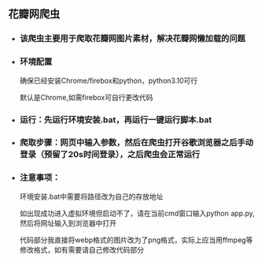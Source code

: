 ## 花瓣网爬虫

- ### 该爬虫主要用于爬取花瓣网图片素材，解决花瓣网懒加载的问题

- ### 环境配置 
    确保已经安装Chrome/firebox和python，python3.10可行
    
    默认是Chrome,如需firebox可自行更改代码

- ### 运行：先运行环境安装.bat，再运行一键运行脚本.bat

- ### 爬取步骤：网页中输入参数，然后在爬虫打开谷歌浏览器之后手动登录（预留了20s时间登录），之后爬虫会正常运行

- ### 注意事项：
    环境安装.bat中需要将路径改为自己的存放地址

    如出现成功进入虚拟环境但启动不了，请在当前cmd窗口输入python app.py,然后将网址输入到浏览器中打开
    
    代码部分我直接将webp格式的图片改为了png格式，实际上应当用ffmpeg等修改格式，如有需要请自己修改代码部分